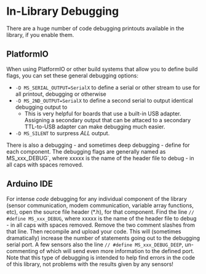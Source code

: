 # In-Library Debugging<!-- {#page_code_debugging} -->

There are a huge number of code debugging printouts available in the library, if you enable them.

## PlatformIO<!-- {#code_debugging_pio} -->

When using PlatformIO or other build systems that allow you to define build flags, you can set these general debugging options:

- `-D MS_SERIAL_OUTPUT=SerialX` to define a serial or other stream to use for all printout, debugging or otherwise
- `-D MS_2ND_OUTPUT=SerialX` to define a second serial to output identical debugging output to
  - This is very helpful for boards that use a built-in USB adapter.  Assigning a secondary output that can be attaced to a secondary TTL-to-USB adapter can make debugging much easier.
- `-D MS_SILENT` to surpress *ALL* output.

There is also a debugging - and sometimes deep debugging - define for each component.
The debugging flags are generally named as MS_xxx_DEBUG`, where xxxxx is the name of the header file to debug - in all caps with spaces removed.

## Arduino IDE<!-- {#code_debugging_arduino} -->

For intense _code_ debugging for any individual component of the library (sensor communication, modem communication, variable array functions, etc), open the source file header (\*.h), for that component.
Find the line `// #define MS_xxx_DEBUG`, where xxxxx is the name of the header file to debug - in all caps with spaces removed.
Remove the two comment slashes from that line.
Then recompile and upload your code.
This will (sometimes dramatically) increase the number of statements going out to the debugging serial port.
A few sensors also the line `// #define MS_xxx_DEBUG_DEEP`, un-commenting of which will send even more information to the defined port.
Note that this type of debugging is intended to help find errors in the code of this library, not problems with the results given by any sensors!

